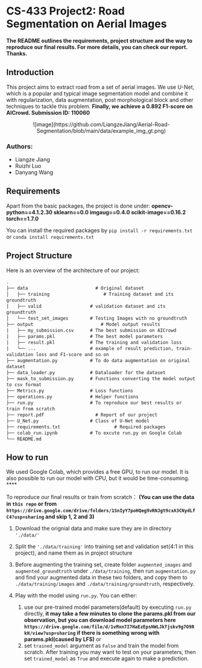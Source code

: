 # CS-433 Project2: Road Segmentation on Aerial Images
**The README outlines the requirements, project structure and the way to reproduce our final results. For more details, you can check our report. Thanks.**

## Introduction
This project aims to extract road from a set of aerial images. We use U-Net, which is a popular and typical image segmentation model 
and combine it with regularization, data augmentation, post morphological block and other techniques to tackle this problem. **Finally, we achieve a 0.892 F1-score on AICrowd. Submission ID: 110060**

<center>
 ![image](https://github.com/LiangzeJiang/Aerial-Road-Segmentation/blob/main/data/example_img_gt.png)
</center>

### Authors:
- Liangze Jiang
- Ruizhi Luo
- Danyang Wang

## Requirements
Apart from the basic packages, the project is done under:
**opencv-python==4.1.2.30
sklearn==0.0
imgaug==0.4.0
scikit-image==0.16.2
torch==1.7.0**

You can install the required packages by `pip install -r requirements.txt` or `conda install requirements.txt`
 

## Project Structure
Here is an overview of the architecture of our project:
```
.
├── data                 	     # Original dataset
│   ├── training         		    # Training dataset and its groundtruth
|   ├── valid                  # validation dataset and its groundtruth
│   └── test_set_images        # Testing Images with no groundtruth
├── output                		   # Model output results
|   ├── my_submission.csv      # The best submission on AICrowd
|   ├── params.pkl             # The best model parameters
|   ├── result.pkl             # The training and validation loss 
|   └── ...                    # example of result prediction, train-validation loss and F1-score and so on
├── augmentation.py            # To do data augmentation on original dataset
├── data_loader.py             # Dataloader for the dataset
├── mask_to_submission.py      # Functions converting the model output to csv format
├── Metrics.py                 # Loss functions
├── operations.py              # Helper functions
├── run.py                     # To reproduce our best results or train from scratch
├── report.pdf               	 # Report of our project
├── U_Net.py                   # Class of U-Net model
├── requirements.txt			        # Required packages
├── colab_run.ipynb            # To excute run.py on Google Colab
└── README.md
```

## How to run
We used Google Colab, which provides a free GPU, to run our model. It is also possible to run our model with CPU, but it would be time-consuming. ****

To reproduce our final results or train from scratch：
**(You can use the data in `this repo` or from `https://drive.google.com/drive/folders/1SnIyY7poHQeg9vRNJgt9cxA3CNydLfC4?usp=sharing` and skip 1, 2 and 3)**

1. Download the orignial data and make sure they are in directory `'./data/'`

2. Split the `'./data/training'` into training set and validation set(4:1 in this project), and name them as in project structure

3. Before augmenting the training set, create folder `augmented_images` and `augmented_groundtruth` under `./data/training`, then run `augmentation.py` and find your augmented data in these two folders, and copy them to `./data/training/images` and `./data/training/groundtruth`, respectively.

4. Play with the model using `run.py`. You can either:
    1)  use our pre-trained model parameters(default) by executing `run.py` directly, **it may take a few minutes to clone the params.pkl from our observation, but you can download model parameters here `https://drive.google.com/file/d/1vMxn7I7HaEzEpsNWLJkTjskv9g7O9RkH/view?usp=sharing` if there is something wrong with params.pkl(caused by LFS)**
or 
    2) set `trained_model` argument as `False` and train the model from scratch. After training you may want to test on your parameters, then set `trained_model` as `True` and execute again to make a prediction.

